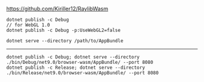 https://github.com/Kiriller12/RaylibWasm

```
dotnet publish -c Debug
// for WebGL 1.0
dotnet publish -c Debug -p:UseWebGL2=false 

dotnet serve --directory /path/to/AppBundle
```

---

```
dotnet publish -c Debug; dotnet serve --directory ./bin/Debug/net9.0/browser-wasm/AppBundle/ --port 8080
dotnet publish -c Release; dotnet serve --directory ./bin/Release/net9.0/browser-wasm/AppBundle/ --port 8080
```
